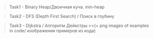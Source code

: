 >Task1 - Binary Heap/Двоичная куча. min-heap  

>Task2 - DFS (Depth First Search) / Поиск в глубину  

>Task3 - Dijkstra / Алгоритм Дейкстры >>(+ png images of examples in code/ изображения примеров из кода)  
